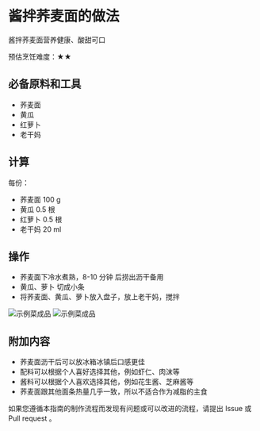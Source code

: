 # 酱拌荞麦面的做法

酱拌荞麦面营养健康、酸甜可口

预估烹饪难度：★★

## 必备原料和工具

* 荞麦面
* 黄瓜
* 红萝卜
* 老干妈

## 计算

每份：

* 荞麦面 100 g
* 黄瓜 0.5 根
* 红萝卜 0.5 根
* 老干妈 20 ml

## 操作

* 荞麦面下冷水煮熟，8-10 分钟 后捞出沥干备用
* 黄瓜、萝卜 切成小条
* 将荞麦面、黄瓜、萝卜放入盘子，放上老干妈，搅拌

![示例菜成品](./酱拌荞麦面1.jpeg)
![示例菜成品](./酱拌荞麦面2.jpeg)

## 附加内容

* 荞麦面沥干后可以放冰箱冰镇后口感更佳
* 配料可以根据个人喜好选择其他，例如虾仁、肉沫等
* 酱料可以根据个人喜欢选择其他，例如花生酱、芝麻酱等
* 荞麦面跟其他面条热量几乎一致，所以不适合作为减脂的主食

如果您遵循本指南的制作流程而发现有问题或可以改进的流程，请提出 Issue 或 Pull request 。
